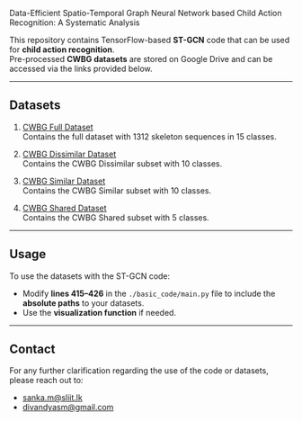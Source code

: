 Data-Efficient Spatio-Temporal Graph Neural Network based Child Action Recognition: A Systematic Analysis

This repository contains TensorFlow-based **ST-GCN** code that can be used for **child action recognition**.  
Pre-processed **CWBG datasets** are stored on Google Drive and can be accessed via the links provided below.

---

## Datasets

1. [CWBG Full Dataset](https://drive.google.com/drive/folders/1T9kgWkrNlrPm_eKbY3NfBXsGVLDdBPt-?usp=share_link)  
   Contains the full dataset with 1312 skeleton sequences in 15 classes.

2. [CWBG Dissimilar Dataset](https://drive.google.com/drive/folders/1TwUnf5G_4IhLIh04Q1vb-JGPt1G5Hfby?usp=share_link)  
   Contains the CWBG Dissimilar subset with 10 classes.

3. [CWBG Similar Dataset](https://drive.google.com/drive/folders/1RUymfektG0jyCCpRr5Mdw-eWt2Pcxzzt?usp=share_link)  
   Contains the CWBG Similar subset with 10 classes.

4. [CWBG Shared Dataset](https://drive.google.com/drive/folders/1RMKR7cxV7BTCTjUTBSTAhxwXscBHeFFB?usp=share_link)  
   Contains the CWBG Shared subset with 5 classes.

---

## Usage

To use the datasets with the ST-GCN code:

- Modify **lines 415–426** in the `./basic_code/main.py` file to include the **absolute paths** to your datasets.
- Use the **visualization function** if needed.

---

## Contact

For any further clarification regarding the use of the code or datasets, please reach out to:

- sanka.m@sliit.lk  
- divandyasm@gmail.com
